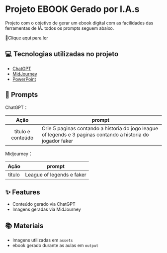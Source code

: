 # Projeto EBOOK Gerado por I.A.s


 Projeto com o objetivo de gerar um ebook digital com as facilidades das ferramentas de IA. todos os prompts
seguem abaixo.

<a href="https://github.com/Sub7espeto/prompts-recipe-to-create-a-ebook/blob/main/A%20Hist%C3%B3ria%20de%20League%20of%20Legends%20e%20Faker.pdf" title="View PDF now"> 📕Clique aqui para ler</a>

## 💻 Tecnologias utilizadas no projeto

- [ChatGPT](https://chat.openai.com/) 
- [MidJourney](https://www.midjourney.com/app/)
- [PowerPoint](https://www.microsoft.com/en/microsoft-365/powerpoint)

## 🧠 Prompts


ChatGPT：

|   Ação   | prompt                                                                                                                                                                                                                                                                         |
| :------: | ------------------------------------------------------------------------------------------------------------------------------------------------------------------------------------------------------------------------------------------------------------------------------ |
|  título e conteúdo  | Crie  5 paginas contando a historia do jogo league of legends e 3 paginas contando a historia do jogador faker                                                       |

Midjourney：

|  Ação  | prompt                                                                                 |
| :----: | -------------------------------------------------------------------------------------- |
| título | League of legends e faker |

## ✨ Features

- Conteúdo gerado via ChatGPT
- Imagens geradas via MidJourney

## 📚 Materiais

- Imagens utilizadas em `assets`
- ebook gerado durante as aulas em `output`


